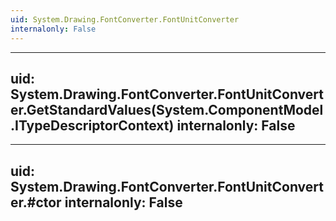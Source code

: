 ```yaml
---
uid: System.Drawing.FontConverter.FontUnitConverter
internalonly: False
---
```


---
uid: System.Drawing.FontConverter.FontUnitConverter.GetStandardValues(System.ComponentModel.ITypeDescriptorContext)
internalonly: False
---

---
uid: System.Drawing.FontConverter.FontUnitConverter.#ctor
internalonly: False
---
